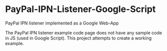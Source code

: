 # PayPal-IPN-Listener-Google-Script
PayPal IPN listener implemented as a Google Web-App

The PayPal IPN listener example code page does not have any sample code in JS (used in Google Script).
This project attempts to create a working example.
